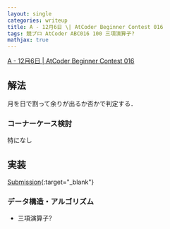 ```yaml
---
layout: single
categories: writeup
title: A - 12月6日 \| AtCoder Beginner Contest 016
tags: 競プロ AtCoder ABC016 100 三項演算子?
mathjax: true
---
```


[A - 12月6日 \| AtCoder Beginner Contest 016](https://beta.atcoder.jp/contests/abc016/tasks/abc016_1)

## 解法
月を日で割って余りが出るか否かで判定する．
### コーナーケース検討
特になし
## 実装

[Submission](https://beta.atcoder.jp/contests/abc016/submissions/3015871){:target="_blank"}

### データ構造・アルゴリズム
- 三項演算子?